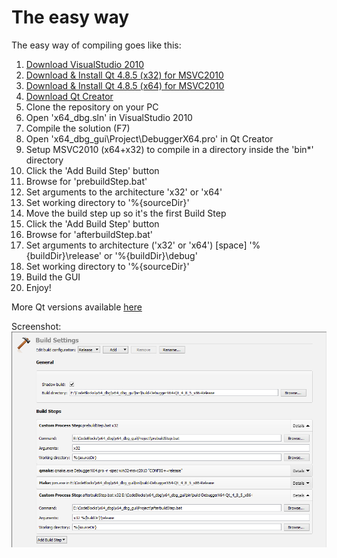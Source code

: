 # The easy way #

The easy way of compiling goes like this:

1. [Download VisualStudio 2010](http://download.microsoft.com/download/2/4/7/24733615-AA11-42E9-8883-E28CDCA88ED5/X16-42552VS2010UltimTrial1.iso)
2. [Download & Install Qt 4.8.5 (x32) for MSVC2010](http://download.qt-project.org/official_releases/qt/4.8/4.8.5/qt-win-opensource-4.8.5-vs2010.exe)
3. [Download & Install Qt 4.8.5 (x64) for MSVC2010](http://sourceforge.net/projects/qtx64/files/qt-x64/4.8.5/msvc2010/qt-4.8.5-x64-msvc2010.exe/download)
4. [Download Qt Creator](http://download.qt-project.org/official_releases/qtcreator/3.1/3.1.1/qt-creator-opensource-windows-x86-3.1.1.exe)
5. Clone the repository on your PC
6. Open 'x64_dbg.sln' in VisualStudio 2010
7. Compile the solution (F7)
8. Open 'x64_dbg_gui\Project\DebuggerX64.pro' in Qt Creator
9. Setup MSVC2010 (x64+x32) to compile in a directory inside the 'bin\*' directory
10. Click the 'Add Build Step' button
11. Browse for 'prebuildStep.bat'
12. Set arguments to the architecture 'x32' or 'x64'
13. Set working directory to '%{sourceDir}'
14. Move the build step up so it's the first Build Step
15. Click the 'Add Build Step' button
16. Browse for 'afterbuildStep.bat'
17. Set arguments to architecture ('x32' or 'x64') [space] '%{buildDir}\release' or '%{buildDir}\debug'
18. Set working directory to '%{sourceDir}'
19. Build the GUI
20. Enjoy!

More Qt versions available [here](http://www.tver-soft.org/qt64)

Screenshot:
![Build Configuration](/images/x64dbg_build_example.png "Build Configuration")